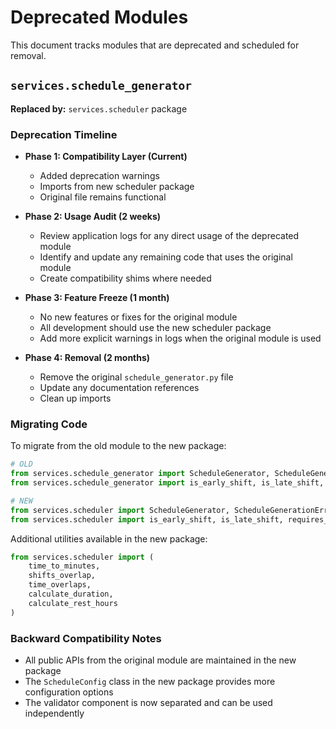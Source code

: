 # Deprecated Modules

This document tracks modules that are deprecated and scheduled for removal.

## `services.schedule_generator`

**Replaced by:** `services.scheduler` package

### Deprecation Timeline

- **Phase 1: Compatibility Layer (Current)**
  - Added deprecation warnings
  - Imports from new scheduler package
  - Original file remains functional

- **Phase 2: Usage Audit (2 weeks)**
  - Review application logs for any direct usage of the deprecated module
  - Identify and update any remaining code that uses the original module
  - Create compatibility shims where needed

- **Phase 3: Feature Freeze (1 month)**
  - No new features or fixes for the original module
  - All development should use the new scheduler package
  - Add more explicit warnings in logs when the original module is used

- **Phase 4: Removal (2 months)**
  - Remove the original `schedule_generator.py` file
  - Update any documentation references
  - Clean up imports

### Migrating Code

To migrate from the old module to the new package:

```python
# OLD
from services.schedule_generator import ScheduleGenerator, ScheduleGenerationError
from services.schedule_generator import is_early_shift, is_late_shift, requires_keyholder

# NEW
from services.scheduler import ScheduleGenerator, ScheduleGenerationError
from services.scheduler import is_early_shift, is_late_shift, requires_keyholder
```

Additional utilities available in the new package:

```python
from services.scheduler import (
    time_to_minutes,
    shifts_overlap,
    time_overlaps,
    calculate_duration,
    calculate_rest_hours
)
```

### Backward Compatibility Notes

- All public APIs from the original module are maintained in the new package
- The `ScheduleConfig` class in the new package provides more configuration options
- The validator component is now separated and can be used independently 